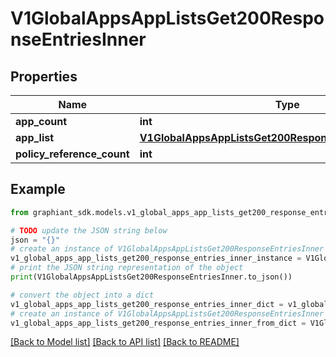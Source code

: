 # V1GlobalAppsAppListsGet200ResponseEntriesInner


## Properties

Name | Type | Description | Notes
------------ | ------------- | ------------- | -------------
**app_count** | **int** |  | [optional] 
**app_list** | [**V1GlobalAppsAppListsGet200ResponseEntriesInnerAppList**](V1GlobalAppsAppListsGet200ResponseEntriesInnerAppList.md) |  | [optional] 
**policy_reference_count** | **int** |  | [optional] 

## Example

```python
from graphiant_sdk.models.v1_global_apps_app_lists_get200_response_entries_inner import V1GlobalAppsAppListsGet200ResponseEntriesInner

# TODO update the JSON string below
json = "{}"
# create an instance of V1GlobalAppsAppListsGet200ResponseEntriesInner from a JSON string
v1_global_apps_app_lists_get200_response_entries_inner_instance = V1GlobalAppsAppListsGet200ResponseEntriesInner.from_json(json)
# print the JSON string representation of the object
print(V1GlobalAppsAppListsGet200ResponseEntriesInner.to_json())

# convert the object into a dict
v1_global_apps_app_lists_get200_response_entries_inner_dict = v1_global_apps_app_lists_get200_response_entries_inner_instance.to_dict()
# create an instance of V1GlobalAppsAppListsGet200ResponseEntriesInner from a dict
v1_global_apps_app_lists_get200_response_entries_inner_from_dict = V1GlobalAppsAppListsGet200ResponseEntriesInner.from_dict(v1_global_apps_app_lists_get200_response_entries_inner_dict)
```
[[Back to Model list]](../README.md#documentation-for-models) [[Back to API list]](../README.md#documentation-for-api-endpoints) [[Back to README]](../README.md)


